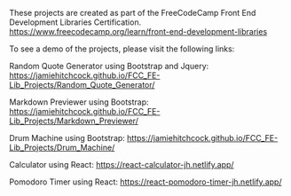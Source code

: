 These projects are created as part of the FreeCodeCamp Front End Development Libraries Certification.
https://www.freecodecamp.org/learn/front-end-development-libraries

To see a demo of the projects, please visit the following links:

Random Quote Generator using Bootstrap and Jquery:
https://jamiehitchcock.github.io/FCC_FE-Lib_Projects/Random_Quote_Generator/

Markdown Previewer using Bootstrap:
https://jamiehitchcock.github.io/FCC_FE-Lib_Projects/Markdown_Previewer/

Drum Machine using Bootstrap:
https://jamiehitchcock.github.io/FCC_FE-Lib_Projects/Drum_Machine/

Calculator using React:
https://react-calculator-jh.netlify.app/

Pomodoro Timer using React:
https://react-pomodoro-timer-jh.netlify.app/